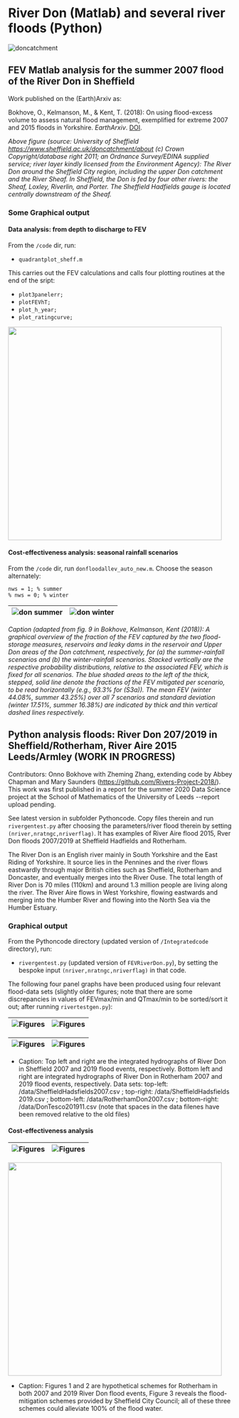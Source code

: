 # River Don (Matlab) and several river floods (Python)

![doncatchment](figs/sheffield_catchment.jpg)

## FEV Matlab analysis for the summer 2007 flood of the River Don in Sheffield

Work published on the (Earth)Arxiv as: 

Bokhove, O., Kelmanson, M., & Kent, T. (2018): On using flood-excess volume to assess natural flood management, exemplified for extreme 2007 and 2015 floods in Yorkshire. *EarthArxiv*. [DOI](https://doi.org/10.31223/osf.io/87z6w).

*Above figure (source: University of Sheffield https://www.sheffield.ac.uk/doncatchment/about (c) Crown Copyright/database right 2011; an Ordnance Survey/EDINA supplied service; river layer kindly licensed from the Environment Agency): The River Don around the Sheffield City region, including the upper Don catchment and the River Sheaf. In Sheffield, the Don is fed by four other rivers: the Sheaf, Loxley, Riverlin, and Porter. The Sheffield Hadfields gauge is located centrally downstream of the Sheaf.*


### Some Graphical output 

#### Data analysis: from depth to discharge to FEV

From the ```/code``` dir, run: 
 * ```quadrantplot_sheff.m```
 
This carries out the FEV calculations and calls four plotting routines at the end of the sript:
 * ```plot3panelerr;```
 * ```plotFEVhT;```
 * ```plot_h_year;```
 * ```plot_ratingcurve;```
 
<img src="figs/shef_3panel_err.png" width="480">


#### Cost-effectiveness analysis: seasonal rainfall scenarios

From the ```/code``` dir, run ```donfloodallev_auto_new.m```. Choose the season alternately:
```
nws = 1; % summer
% nws = 0; % winter
```

![don summer](figs/donallev_summer.png) | ![don winter](figs/donallev_winter.png) 
:-------------------------:|:-------------------------:

*Caption (adapted from fig. 9 in Bokhove, Kelmanson, Kent (2018)): A graphical overview of the fraction of the FEV captured by the two flood-storage measures, reservoirs and leaky dams in the reservoir and Upper Don areas of the Don catchment, respectively, for (a) the summer-rainfall scenarios and (b) the winter-rainfall scenarios. Stacked vertically are the respective probability distributions, relative to the associated FEV, which is fixed for all scenarios. The blue shaded areas to the left of the thick, stepped, solid line denote the fractions of the FEV mitigated per scenario, to be read horizontally (e.g., 93.3% for (S3a)). The mean FEV (winter 44.08%, summer 43.25%) over all 7 scenarios and standard deviation (winter 17.51%, summer 16.38%) are indicated by thick and thin vertical dashed lines respectively.*

## Python analysis floods: River Don 207/2019 in Sheffield/Rotherham, River Aire 2015 Leeds/Armley (WORK IN PROGRESS)

Contributors: Onno Bokhove with Zheming Zhang, extending code by Abbey Chapman and Mary Saunders (https://github.com/Rivers-Project-2018/). This work was first published in a report for the summer 2020 Data Science project at the School of Mathematics of the University of Leeds --report upload pending.

See latest version in subfolder Pythoncode. Copy files therein and run ```rivergentest.py``` after choosing the parameters/river flood therein by setting ```(nriver,nratngc,nriverflag)```. It has examples of River Aire flood 2015, Rver Don floods 2007/2019 at Sheffield Hadfields and Rotherham.

The River Don is an English river mainly in South Yorkshire and the East Riding of Yorkshire. It source lies in the Pennines and the river flows eastwardly through major British cities such as Sheffield, Rotherham and Doncaster, and eventually merges into the River Ouse. The total length of River Don is 70 miles (110km) and around 1.3 million people are living along the river. The River Aire flows in West Yorkshire, flowing eastwards and merging into the Humber River and flowing into the North Sea via the Humber Estuary.

### Graphical output

From the Pythoncode directory (updated version of ```/Integratedcode``` directory), run:
* ```rivergentest.py``` (updated version of ```FEVRiverDon.py```), by setting the bespoke input ```(nriver,nratngc,nriverflag)``` in that code.

The following four panel graphs have been produced using four relevant flood-data sets (slightly older figures; note that there are some discrepancies in values of FEVmax/min and QTmax/min to be sorted/sort it out; after running ```rivertestgen.py```):

![Figures](/Figures/hadfields%202007.png) | ![Figures](/Figures/hadfields%202019.png)
:-------------------------:|:-------------------------:

![Figures](/Figures/tesco%202007.png) | ![Figures](/Figures/tesco%202019%20.png)
:-------------------------:|:-------------------------:

* Caption: Top left and right are the integrated hydrographs of River Don in Sheffield 2007 and 2019 flood events, respectively. Bottom left and right are integrated hydrographs of River Don in Rotherham 2007 and 2019 flood events, respectively. 
Data sets: top-left: /data/SheffieldHadsfields2007.csv ; top-right: /data/SheffieldHadsfields 2019.csv ; bottom-left: /data/RotherhamDon2007.csv ; bottom-right: /data/DonTesco201911.csv (note that spaces in the data filenes have been removed relative to the old files)

#### Cost-effectiveness analysis

![Figures](/Figures/2007%20scheme.png) | ![Figures](/Figures/2019%20shceme.png)
:-------------------------:|:-------------------------:

<img src="/Figures/sheffield%20schemes.png" width="480">


* Caption: Figures 1 and 2 are hypothetical schemes for Rotherham in both 2007 and 2019 River Don flood events, Figure 3 reveals the flood-mitigation schemes provided by Sheffield City Council; all of these three schemes could alleviate 100% of the flood water.





